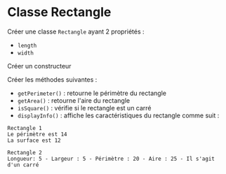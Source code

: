 # Classe Rectangle

Créer une classe `Rectangle` ayant 2 propriétés :

- `length`
- `width`

Créer un constructeur

Créer les méthodes suivantes :

- `getPerimeter()` : retourne le périmètre du rectangle
- `getArea()` : retourne l'aire du rectangle
- `isSquare()` : vérifie si le rectangle est un carré
- `displayInfo()` : affiche les caractéristiques du rectangle comme suit :

```
Rectangle 1
Le périmètre est 14
La surface est 12

Rectangle 2
Longueur: 5 - Largeur : 5 - Périmètre : 20 - Aire : 25 - Il s'agit d'un carré
```
